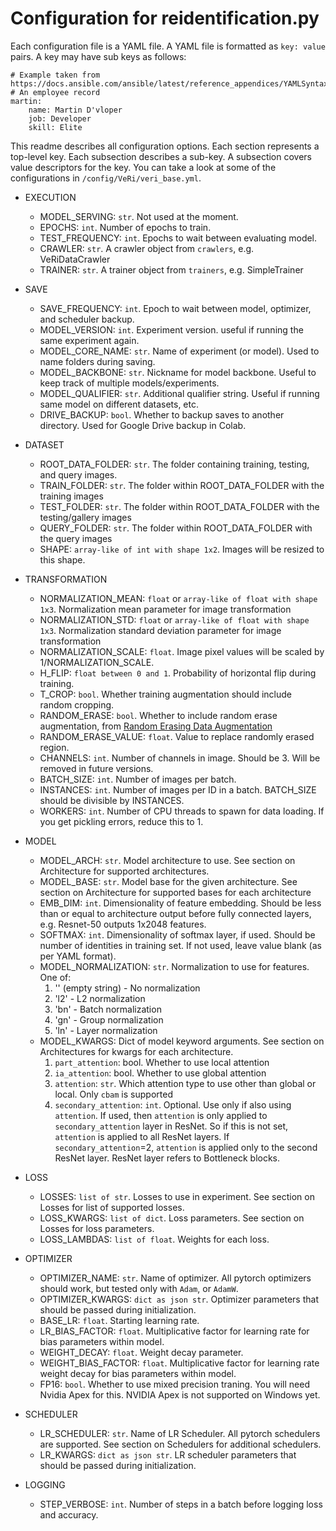 # Configuration for reidentification.py

Each configuration file is a YAML file. A YAML file is formatted as `key: value` pairs. A key may have sub keys as follows:

    # Example taken from https://docs.ansible.com/ansible/latest/reference_appendices/YAMLSyntax.html
    # An employee record
    martin:
        name: Martin D'vloper
        job: Developer
        skill: Elite

This readme describes all configuration options. Each section represents a top-level key. Each subsection describes a sub-key. A subsection covers value descriptors for the key. You can take a look at some of the configurations in `/config/VeRi/veri_base.yml`.

- EXECUTION
    - MODEL_SERVING: `str`. Not used at the moment.
    - EPOCHS: `int`. Number of epochs to train.
    - TEST_FREQUENCY: `int`. Epochs to wait between evaluating model.
    - CRAWLER: `str`. A crawler object from `crawlers`, e.g. VeRiDataCrawler
    - TRAINER: `str`. A trainer object from `trainers`, e.g. SimpleTrainer

- SAVE
    - SAVE_FREQUENCY: `int`. Epoch to wait between model, optimizer, and scheduler backup.
    - MODEL_VERSION: `int`. Experiment version. useful if running the same experiment again.
    - MODEL_CORE_NAME: `str`. Name of experiment (or model). Used to name folders during saving.
    - MODEL_BACKBONE: `str`. Nickname for model backbone. Useful to keep track of multiple models/experiments. 
    - MODEL_QUALIFIER: `str`. Additional qualifier string. Useful if running same model on different datasets, etc.
    - DRIVE_BACKUP: `bool`. Whether to backup saves to another directory. Used for Google Drive backup in Colab.

- DATASET
    - ROOT_DATA_FOLDER: `str`. The folder containing training, testing, and query images.
    - TRAIN_FOLDER: `str`. The folder within ROOT_DATA_FOLDER with the training images
    - TEST_FOLDER: `str`. The folder within ROOT_DATA_FOLDER with the testing/gallery images
    - QUERY_FOLDER: `str`. The folder within ROOT_DATA_FOLDER with the query images
    - SHAPE: `array-like of int with shape 1x2`. Images will be resized to this shape.

- TRANSFORMATION
    - NORMALIZATION_MEAN: `float` or `array-like of float with shape 1x3`. Normalization mean parameter for image transformation
    - NORMALIZATION_STD: `float` or `array-like of float with shape 1x3`. Normalization standard deviation parameter for image transformation
    - NORMALIZATION_SCALE: `float`. Image pixel values will be scaled by 1/NORMALIZATION_SCALE. 
    - H_FLIP: `float between 0 and 1`. Probability of horizontal flip during training.
    - T_CROP: `bool`. Whether training augmentation should include random cropping.
    - RANDOM_ERASE: `bool`. Whether to include random erase augmentation, from [Random Erasing Data Augmentation](https://arxiv.org/abs/1708.04896)
    - RANDOM_ERASE_VALUE: `float`. Value to replace randomly erased region.
    - CHANNELS: `int`. Number of channels in image. Should be 3. Will be removed in future versions.
    - BATCH_SIZE: `int`. Number of images per batch.
    - INSTANCES: `int`. Number of images per ID in a batch. BATCH_SIZE should be divisible by INSTANCES.
    - WORKERS: `int`. Number of CPU threads to spawn for data loading. If you get pickling errors, reduce this to 1.

- MODEL
    - MODEL_ARCH: `str`. Model architecture to use. See section on Architecture for supported architectures.
    - MODEL_BASE: `str`. Model base for the given architecture. See section on Architecture for supported bases for each architecture
    - EMB_DIM: `int`. Dimensionality of feature embedding. Should be less than or equal to architecture output before fully connected layers, e.g. Resnet-50 outputs 1x2048 features.
    - SOFTMAX: `int`. Dimensionality of softmax layer, if used. Should be number of identities  in training set. If not used, leave value blank (as per YAML format).
    - MODEL_NORMALIZATION: `str`. Normalization to use for features. One of:
        1. '' (empty string) - No normalization
        2. 'l2' - L2 normalization
        3. 'bn' - Batch normalization
        4. 'gn' - Group normalization
        5. 'ln' - Layer normalization
    - MODEL_KWARGS: Dict of model keyword arguments. See section on Architectures for kwargs for each architecture.
        1. `part_attention`: bool. Whether to use local attention
        2. `ia_attention`: bool. Whether to use global attention
        3. `attention`: `str`. Which attention type to use other than global or local. Only `cbam` is supported
        4. `secondary_attention`: `int`. Optional. Use only if also using `attention`. If used, then `attention` is only applied to `secondary_attention` layer in ResNet. So if this is not set, `attention` is applied to all ResNet layers. If `secondary_attention`=2, `attention` is applied only to the second ResNet layer. ResNet layer refers to Bottleneck blocks.

- LOSS
    - LOSSES: `list of str`. Losses to use in experiment. See section on Losses for list of supported losses.
    - LOSS_KWARGS: `list of dict`. Loss parameters. See section on Losses for loss parameters.
    - LOSS_LAMBDAS: `list of float`. Weights for each loss.

- OPTIMIZER
    - OPTIMIZER_NAME: `str`. Name of optimizer. All pytorch optimizers should work, but tested only with `Adam`, or `AdamW`. 
    - OPTIMIZER_KWARGS: `dict as json str`. Optimizer parameters that should be passed during initialization.
    - BASE_LR: `float`. Starting learning rate.
    - LR_BIAS_FACTOR: `float`. Multiplicative factor for learning rate for bias parameters within model.
    - WEIGHT_DECAY: `float`. Weight decay parameter.
    - WEIGHT_BIAS_FACTOR: `float`. Multiplicative factor for learning rate weight decay for bias parameters within model.
    - FP16: `bool`. Whether to use mixed precision traning. You will need Nvidia Apex for this. NVIDIA Apex is not supported on Windows yet.

- SCHEDULER
    - LR_SCHEDULER: `str`. Name of LR Scheduler. All pytorch schedulers are supported. See section on Schedulers for additional schedulers.
    - LR_KWARGS: `dict as json str`. LR scheduler parameters that should be passed during initialization.

- LOGGING
    - STEP_VERBOSE: `int`. Number of steps in a batch before logging loss and accuracy.
